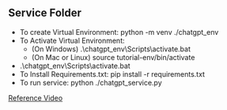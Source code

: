 ## Service Folder
- To create Virtual Environment: python -m venv ./chatgpt_env
- To Activate Virtual Environment: 
    - (On Windows) .\chatgpt_env\Scripts\activate.bat
    - (On Mac or Linux) source tutorial-env/bin/activate
- .\chatgpt_env\Scripts\activate.bat
- To Install Requirements.txt: pip install -r requirements.txt
- To run service: python ./chatgpt_service.py

[Reference Video](https://www.youtube.com/watch?v=CthF8c8qk4c&t=977s)
